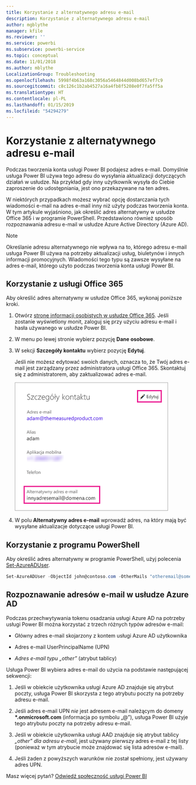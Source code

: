 ```yaml
---
title: Korzystanie z alternatywnego adresu e-mail
description: Korzystanie z alternatywnego adresu e-mail
author: mgblythe
manager: kfile
ms.reviewer: ''
ms.service: powerbi
ms.subservice: powerbi-service
ms.topic: conceptual
ms.date: 11/01/2018
ms.author: mblythe
LocalizationGroup: Troubleshooting
ms.openlocfilehash: 5998f4b63a168c3056a5464844d008bd657ef7c9
ms.sourcegitcommit: c8c126c1b2ab4527a16a4fb8f5208e0f7fa5ff5a
ms.translationtype: HT
ms.contentlocale: pl-PL
ms.lasthandoff: 01/15/2019
ms.locfileid: "54294279"
---
```

# <a name="using-an-alternate-email-address"></a>Korzystanie z alternatywnego adresu e-mail

Podczas tworzenia konta usługi Power BI podajesz adres e-mail. Domyślnie usługa Power BI używa tego adresu do wysyłania aktualizacji dotyczących działań w usłudze. Na przykład gdy inny użytkownik wysyła do Ciebie zaproszenie do udostępniania, jest ono przekazywane na ten adres.

W niektórych przypadkach możesz wybrać opcję dostarczania tych wiadomości e-mail na adres e-mail inny niż użyty podczas tworzenia konta. W tym artykule wyjaśniono, jak określić adres alternatywny w usłudze Office 365 i w programie PowerShell. Przedstawiono również sposób rozpoznawania adresu e-mail w usłudze Azure Active Directory (Azure AD).

> [!NOTE]
> Określanie adresu alternatywnego nie wpływa na to, którego adresu e-mail usługa Power BI używa na potrzeby aktualizacji usług, biuletynów i innych informacji promocyjnych.  Wiadomości tego typu są zawsze wysyłane na adres e-mail, którego użyto podczas tworzenia konta usługi Power BI.

## <a name="use-office-365"></a>Korzystanie z usługi Office 365

Aby określić adres alternatywny w usłudze Office 365, wykonaj poniższe kroki.

1. Otwórz [stronę informacji osobistych w usłudze Office 365](https://portal.office.com/account/#personalinfo). Jeśli zostanie wyświetlony monit, zaloguj się przy użyciu adresu e-mail i hasła używanego w usłudze Power BI.

1. W menu po lewej stronie wybierz pozycję **Dane osobowe**.

1. W sekcji **Szczegóły kontaktu** wybierz pozycję **Edytuj**.

    Jeśli nie możesz edytować swoich danych, oznacza to, że Twój adres e-mail jest zarządzany przez administratora usługi Office 365. Skontaktuj się z administratorem, aby zaktualizować adres e-mail.

    ![Szczegóły kontaktu](media/service-admin-alternate-email-address-for-power-bi/contact-details.png)

1. W polu **Alternatywny adres e-mail** wprowadź adres, na który mają być wysyłane aktualizacje dotyczące usługi Power BI.

## <a name="use-powershell"></a>Korzystanie z programu PowerShell

Aby określić adres alternatywny w programie PowerShell, użyj polecenia [Set-AzureADUser](/powershell/module/azuread/set-azureaduser/).

```powershell
Set-AzureADUser -ObjectId john@contoso.com -OtherMails "otheremail@somedomain.com"
```

## <a name="email-address-resolution-in-azure-ad"></a>Rozpoznawanie adresów e-mail w usłudze Azure AD

Podczas przechwytywania tokenu osadzania usługi Azure AD na potrzeby usługi Power BI można korzystać z trzech różnych typów adresów e-mail:

* Główny adres e-mail skojarzony z kontem usługi Azure AD użytkownika

* Adres e-mail UserPrincipalName (UPN)

* *Adres e-mail typu „other”* (atrybut tablicy)

Usługa Power BI wybiera adres e-mail do użycia na podstawie następującej sekwencji:

1. Jeśli w obiekcie użytkownika usługi Azure AD znajduje się atrybut poczty, usługa Power BI skorzysta z tego atrybutu poczty na potrzeby adresu e-mail.

1. Jeśli adres e-mail UPN *nie* jest adresem e-mail należącym do domeny **\*.onmicrosoft.com** (informacja po symbolu „@”), usługa Power BI użyje tego atrybutu poczty na potrzeby adresu e-mail.

1. Jeśli w obiekcie użytkownika usługi AAD znajduje się atrybut tablicy *„other” dla adresu e-mail*, jest używany pierwszy adres e-mail z tej listy (ponieważ w tym atrybucie może znajdować się lista adresów e-mail).

1. Jeśli żaden z powyższych warunków nie został spełniony, jest używany adres UPN.

Masz więcej pytań? [Odwiedź społeczność usługi Power BI](http://community.powerbi.com/)

